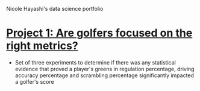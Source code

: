 Nicole Hayashi's data science portfolio

# [Project 1: Are golfers focused on the right metrics?](https://github.com/nicolehayashi/golfmetrics/blob/master/golfmetrics.ipynb)
* Set of three experiments to determine if there was any statistical evidence that proved a player's greens in regulation percentage, driving accuracy percentage and scrambling percentage significantly impacted a golfer's score
